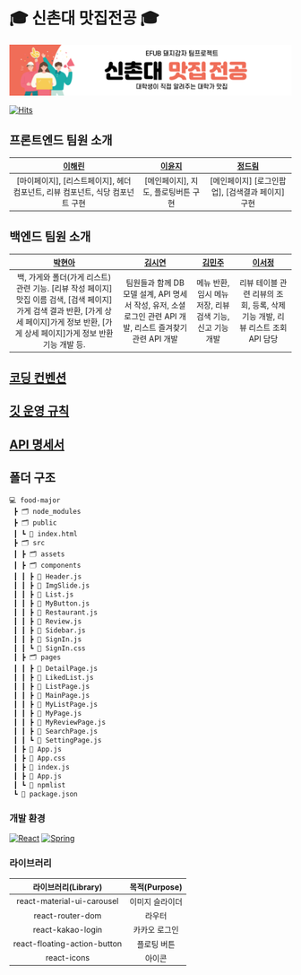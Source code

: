 # 🎓 신촌대 맛집전공 🎓
<img src="./food-major/src/assets/banner.png"/>

[![Hits](https://hits.seeyoufarm.com/api/count/incr/badge.svg?url=https%3A%2F%2Fwww.notion.so%2Fb6fb3fa0e6a54b2f84b1155c6907b322&count_bg=%23E9D7D2&title_bg=%23D57358&icon=notion.svg&icon_color=%23FFFFFF&title=&edge_flat=false)](https://hits.seeyoufarm.com)


## 프론트엔드 팀원 소개

|               [이해린](https://github.com/dazzlynnnn)         |        [이윤지](https://github.com/L-Yunji)       |        [정드림](https://github.com/dream0214)              |
| :----------------------------------------------------------: | :----------------------------------------------------------: | :----------------------------------------------------------: | 
| [마이페이지], [리스트페이지], 헤더 컴포넌트, 리뷰 컴포넌트, 식당 컴포넌트 구현 | [메인페이지], 지도, 플로팅버튼 구현 |  [메인페이지] [로그인팝업], [검색결과 페이지] 구현 |

## 백엔드 팀원 소개
|               [박현아](https://github.com/hak2711)         |        [김시연](https://github.com/siyeonkm)       |        [김민주](https://github.com/MINJU-KIMmm)              |    [이서정](https://github.com/seojunglee)              |
| :----------------------------------------------------------: | :----------------------------------------------------------: | :----------------------------------------------------------: | :----------------------------------------------------------: | 
| 백, 가게와 폴더(가게 리스트) 관련 기능. [리뷰 작성 페이지]맛집 이름 검색, [검색 페이지]가게 검색 결과 반환, [가게 상세 페이지]가게 정보 반환, [가게 상세 페이지]가게 정보 반환 기능 개발 등. | 팀원들과 함께 DB 모델 설계, API 명세서 작성, 유저, 소셜로그인 관련 API 개발, 리스트 즐겨찾기 관련 API 개발 | 메뉴 반환, 임시 메뉴 저장, 리뷰 검색 기능, 신고 기능 개발 |리뷰 테이블 관련 리뷰의 조회, 등록, 삭제 기능 개발, 리뷰 리스트 조회 API 담당 |




##  [코딩 컨벤션](https://www.notion.so/46c005663ae945628280dbe6e40c5c7f)
## [깃 운영 규칙](https://www.notion.so/Git-1429253448d04d3b9ed7571e74e77fef)
## [API 명세서](https://www.notion.so/API-bd2954deae834891889daaf5085d8853)

## 폴더 구조
```
💻 food-major
 ┣ 🗂 node_modules
 ┣ 🗂 public
 ┃ ┗ 📑 index.html
 ┣ 🗂 src
 ┃ ┣ 🗂 assets
 ┃ ┣ 🗂 components
 ┃ ┃ ┣ 📑 Header.js
 ┃ ┃ ┣ 📑 ImgSlide.js
 ┃ ┃ ┣ 📑 List.js
 ┃ ┃ ┣ 📑 MyButton.js
 ┃ ┃ ┣ 📑 Restaurant.js
 ┃ ┃ ┣ 📑 Review.js
 ┃ ┃ ┣ 📑 Sidebar.js
 ┃ ┃ ┣ 📑 SignIn.js
 ┃ ┃ ┗ 📑 SignIn.css
 ┃ ┣ 🗂 pages
 ┃ ┃ ┣ 📑 DetailPage.js
 ┃ ┃ ┣ 📑 LikedList.js
 ┃ ┃ ┣ 📑 ListPage.js
 ┃ ┃ ┣ 📑 MainPage.js
 ┃ ┃ ┣ 📑 MyListPage.js
 ┃ ┃ ┣ 📑 MyPage.js
 ┃ ┃ ┣ 📑 MyReviewPage.js
 ┃ ┃ ┣ 📑 SearchPage.js
 ┃ ┃ ┗ 📑 SettingPage.js
 ┃ ┣ 📑 App.js
 ┃ ┣ 📑 App.css
 ┃ ┣ 📑 index.js
 ┃ ┣ 📑 App.js
 ┃ ┗ 📑 npmlist
 ┗ 📑 package.json
```

### 개발 환경
[![React](https://img.shields.io/badge/React-61DAFB?style=round-square&logo=React&textColor=white&logoColor=white)](https://ko.reactjs.org/)
[![Spring](https://img.shields.io/badge/Spring-6DB33F?style=round-square&logo=Spring&textColot=white&logoColor=white)](https://spring.io/)


### 라이브러리

  | 라이브러리(Library) | 목적(Purpose)
  |:---:|:----------:|
  | react-material-ui-carousel   | 이미지 슬라이더 |
  | react-router-dom  | 라우터 |
  | react-kakao-login  | 카카오 로그인 |
  | react-floating-action-button  | 플로팅 버튼  |
  | react-icons | 아이콘 |
